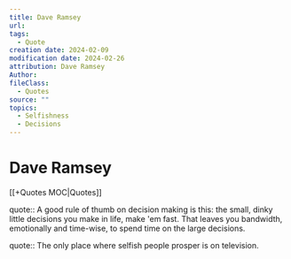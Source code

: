 ```yaml
---
title: Dave Ramsey
url: 
tags:
  - Quote
creation date: 2024-02-09
modification date: 2024-02-26
attribution: Dave Ramsey
Author: 
fileClass:
  - Quotes
source: ""
topics:
  - Selfishness
  - Decisions
---
```


# Dave Ramsey

[[+Quotes MOC|Quotes]]

quote:: A good rule of thumb on decision making is this: the small, dinky little decisions you make in life, make 'em fast. That leaves you bandwidth, emotionally and time-wise, to spend time on the large decisions.

quote:: The only place where selfish people prosper is on television.

